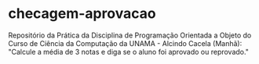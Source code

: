 # checagem-aprovacao
Repositório da Prática da Disciplina de Programação Orientada a Objeto do Curso de Ciência da Computação da UNAMA - Alcindo Cacela (Manhã): "Calcule a média de 3 notas e diga se o aluno foi aprovado ou reprovado."
